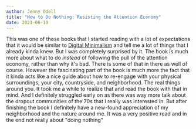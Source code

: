 ```yaml
---
author: Jenny Odell
title: "How to Do Nothing: Resisting the Attention Economy"
date: 2021-06-19
---
```


This was one of those books that I started reading with a lot of expectations
that it would be similar to [Digital Minimalism](../digital-minimalism)
and tell me a lot of things that I already kinda knew. But I was completely
surprised by it. The book is much more about what to do _instead_ of following
the pull of the attention economy, rather than why it's bad. There is some of
that in there as well of course. However the fascinating part of the book is
much more the fact that it kinda acts like a nice guide about how to re-engage
with your physical surroundings, your city, countryside, and neighborhood. The
real things around you. It took me a while to realize that and read the book
with that in mind. And I definitely struggled early on as there was way more
talk about the dropout communities of the 70s that I really was interested in.
But after finishing the book I definitely have a new-found appreciation of my
neighborhood and the nature around me. It was a very positive read and in the
end not really about "doing nothing"
